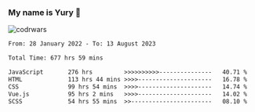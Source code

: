 ### My name is Yury 👋 
![codrwars](https://www.codewars.com/users/litury/badges/micro) 


<!--START_SECTION:waka-->

```txt
From: 28 January 2022 - To: 13 August 2023

Total Time: 677 hrs 59 mins

JavaScript       276 hrs         >>>>>>>>>>---------------   40.71 %
HTML             113 hrs 44 mins >>>>---------------------   16.78 %
CSS              99 hrs 54 mins  >>>>---------------------   14.74 %
Vue.js           95 hrs 2 mins   >>>>---------------------   14.02 %
SCSS             54 hrs 55 mins  >>-----------------------   08.10 %
```

<!--END_SECTION:waka-->

